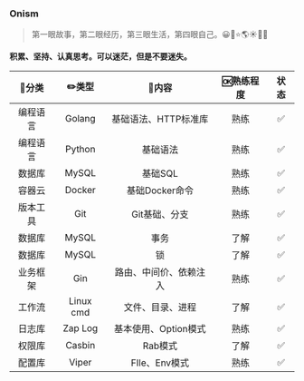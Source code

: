### Onism
> 第一眼故事，第二眼经历，第三眼生活，第四眼自己。😀🌴⭐️🌎☀️🌈🌽

**积累、坚持、认真思考。可以迷茫，但是不要迷失。**

|  🍭分类   |   ✏️类型   |         🍋内容          | 🆗熟练程度 | 状态 |
| :------: | :-------: | :--------------------: | :-------: | :--: |
| 编程语言 |  Golang   |  基础语法、HTTP标准库  |   熟练    |  ✅   |
| 编程语言 |  Python   |        基础语法        |   熟练    |  ✅   |
|  数据库  |   MySQL   |        基础SQL         |   熟练    |  ✅   |
|  容器云  |  Docker   |     基础Docker命令     |   熟练    |  ✅   |
| 版本工具 |    Git    |     Git基础、分支      |   熟练    |  ✅   |
|  数据库  |   MySQL   |          事务          |   了解    |  ✅   |
|  数据库  |   MySQL   |           锁           |   了解    |  ✅   |
| 业务框架 |    Gin    | 路由、中间价、依赖注入 |   熟练    |  ✅   |
|  工作流  | Linux cmd |    文件、目录、进程    |   了解    |  ✅   |
|  日志库  |  Zap Log  |  基本使用、Option模式  |   熟练    |  ✅   |
|  权限库  |  Casbin   |        Rab模式         |   了解    |  ✅   |
|  配置库  |   Viper   |     FIle、Env模式      |   熟练    |  ✅   |


